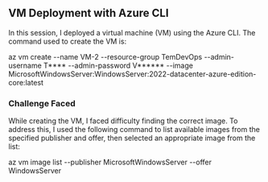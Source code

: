 ## VM Deployment with Azure CLI

In this session, I deployed a virtual machine (VM) using the Azure CLI. The command used to create the VM is:

az vm create --name VM-2 --resource-group TemDevOps --admin-username T**** --admin-password V****** --image MicrosoftWindowsServer:WindowsServer:2022-datacenter-azure-edition-core:latest

### Challenge Faced
While creating the VM, I faced difficulty finding the correct image. To address this, I used the following command to list available images from the specified publisher and offer, then selected an appropriate image from the list:

az vm image list --publisher MicrosoftWindowsServer --offer WindowsServer
